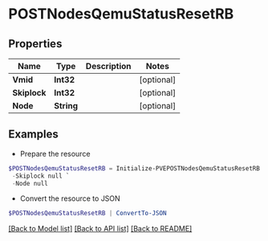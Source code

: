 # POSTNodesQemuStatusResetRB
## Properties

Name | Type | Description | Notes
------------ | ------------- | ------------- | -------------
**Vmid** | **Int32** |  | [optional] 
**Skiplock** | **Int32** |  | [optional] 
**Node** | **String** |  | [optional] 

## Examples

- Prepare the resource
```powershell
$POSTNodesQemuStatusResetRB = Initialize-PVEPOSTNodesQemuStatusResetRB  -Vmid null `
 -Skiplock null `
 -Node null
```

- Convert the resource to JSON
```powershell
$POSTNodesQemuStatusResetRB | ConvertTo-JSON
```

[[Back to Model list]](../README.md#documentation-for-models) [[Back to API list]](../README.md#documentation-for-api-endpoints) [[Back to README]](../README.md)

